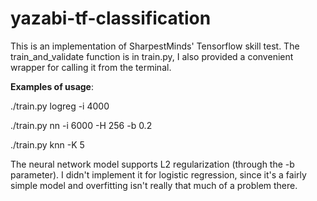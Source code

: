 # yazabi-tf-classification

This is an implementation of SharpestMinds' Tensorflow skill test. The train_and_validate function is in train.py, I also provided a convenient wrapper for calling it from the terminal.

__Examples of usage__:

./train.py logreg -i 4000

./train.py nn -i 6000 -H 256 -b 0.2

./train.py knn -K 5

The neural network model supports L2 regularization (through the -b parameter). I didn't implement it for logistic regression, since it's a fairly simple model and overfitting isn't really that much of a problem there. 
